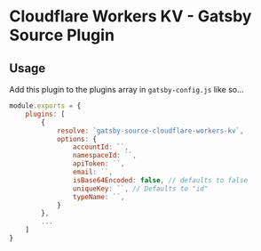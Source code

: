 # Cloudflare Workers KV - Gatsby Source Plugin

## Usage

Add this plugin to the plugins array in `gatsby-config.js` like so...
```js
module.exports = {
    plugins: [
        {
            resolve: `gatsby-source-cloudflare-workers-kv`,
            options: {
                accountId: ``,
                namespaceId: ``,
                apiToken: ``,
                email: ``,
                isBase64Encoded: false, // defaults to false
                uniqueKey: ``, // Defaults to "id"
                typeName: ``,
            }
        },
        ...
    ]
}
```